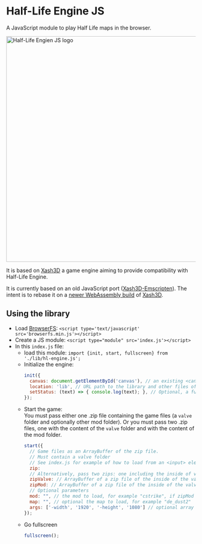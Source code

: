 # Half-Life Engine JS

A JavaScript module to play Half Life maps in the browser.

<img src="https://user-images.githubusercontent.com/360895/221452297-79cf4266-fbd7-48aa-b5eb-2eaa744253d2.svg" alt="Half-Life Engien JS logo" width="600">

It is based on [Xash3D](https://github.com/FWGS/xash3d-fwgs) a game engine aiming to provide compatibility with Half-Life Engine.

It is currently based on an old JavaScript port ([Xash3D-Emscripten](https://github.com/iCrazyBlaze/Xash3D-Emscripten)). The intent is to rebase it on a [newer WebAssembly build](https://github.com/FWGS/xash3d-fwgs/issues/1226) of [Xash3D](https://github.com/FWGS/xash3d-fwgs).

## Using the library

* Load [BrowserFS](https://github.com/jvilk/BrowserFS): `<script type='text/javascript' src='browserfs.min.js'></script>`
* Create a JS module: `<script type="module" src='index.js'></script>`
* In this `index.js` file:
  - load this module: `import {init, start, fullscreen} from './lib/hl-engine.js';`
  - Initialize the engine:
    ```javascript
    init({
      canvas: document.getElementById('canvas'), // an existing <canvas> element where the game will be rendered
      location: 'lib', // URL path to the library and other files of this repo
      setStatus: (text) => { console.log(text); }, // Optional, a function to display status messages
    });
    ```
  - Start the game:  
    You must pass either one .zip file containing the game files (a `valve` folder and optionally other mod folder).
    Or you must pass two .zip files, one with the content of the `valve` folder and with the content of the mod folder.
    ```javascript
    start({
      // Game files as an ArrayBuffer of the zip file. 
      // Must contain a valve folder
      // See index.js for example of how to load from an <input> element
      zip: 
      // Alternatively, pass two zips: one including the inside of valve folder and one with the inside of the mod folder
      zipValve: // ArrayBuffer of a zip file of the inside of the valve folder.
      zipMod: // ArrayBuffer of a zip file of the inside of the valve folder.
      // Optional parameters
      mod: "", // the mod to load, for example "cstrike", if zipMod is passed, must match the mod name
      map: "", // optional the map to load, for example "de_dust2"
      args: ['-width', '1920', '-height', '1080'] // optional array of strings as launch paramters
    });
    ```
  - Go fullscreen
    ```javascript
    fullscreen();
    ```
